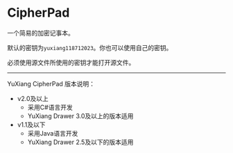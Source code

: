 # CipherPad

一个简易的加密记事本。

默认的密钥为`yuxiang118712023`。你也可以使用自己的密钥。

必须使用源文件所使用的密钥才能打开源文件。

---

YuXiang CipherPad 版本说明：

* v2.0及以上
  * 采用C#语言开发
  * YuXiang Drawer 3.0及以上的版本适用
* v1.1及以下
  * 采用Java语言开发
  * YuXiang Drawer 2.5及以下的版本适用
